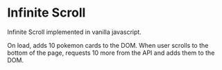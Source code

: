 # Infinite Scroll

Infinite Scroll implemented in vanilla javascript.

On load, adds 10 pokemon cards to the DOM.
When user scrolls to the bottom of the page, requests 10 more from the API and adds them to the DOM.
